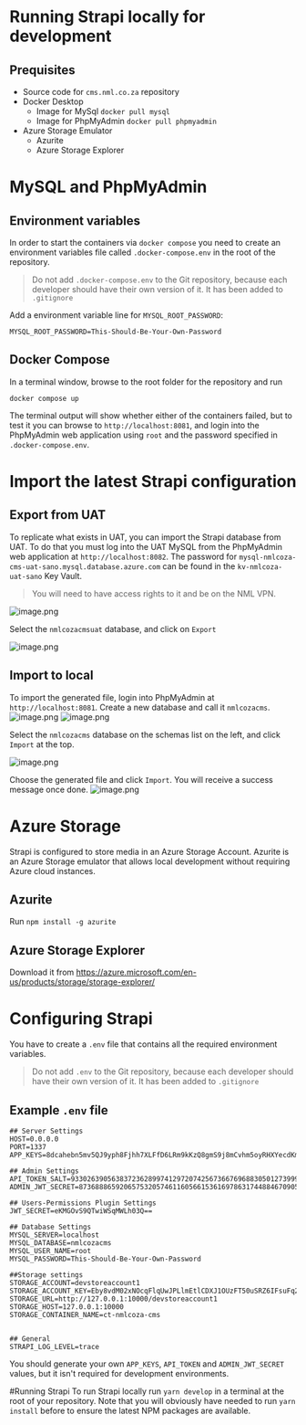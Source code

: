 # Running Strapi locally for development
## Prequisites
- Source code for `cms.nml.co.za` repository
- Docker Desktop
  - Image for MySql `docker pull mysql`
  - Image for PhpMyAdmin `docker pull phpmyadmin`
- Azure Storage Emulator
  - Azurite
  - Azure Storage Explorer

# MySQL and PhpMyAdmin
## Environment variables
In order to start the containers via `docker compose` you need to create an environment variables file called `.docker-compose.env` in the root of the repository. 
> Do not add `.docker-compose.env` to the Git repository, because each developer should have their own version of it. It has been added to `.gitignore`

Add a environment variable line for `MYSQL_ROOT_PASSWORD`:
```
MYSQL_ROOT_PASSWORD=This-Should-Be-Your-Own-Password
```

## Docker Compose
In a terminal window, browse to the root folder for the repository and run
```
docker compose up
```

The terminal output will show whether either of the containers failed, but to test it you can browse to `http://localhost:8081`, and login into the PhpMyAdmin web application using `root` and the password specified in `.docker-compose.env`.

# Import the latest Strapi configuration
## Export from UAT
To replicate what exists in UAT, you can import the Strapi database from UAT. To do that you must log into the UAT MySQL from the PhpMyAdmin web application at `http://localhost:8082`. The password for `mysql-nmlcoza-cms-uat-sano.mysql.database.azure.com` can be found in the `kv-nmlcoza-uat-sano` Key Vault. 

> You will need to have access rights to it and be on the NML VPN.

![image.png](/.attachments/image-c7d26681-6f48-4dd2-952e-ff9d57687217.png)

Select the `nmlcozacmsuat` database, and click on `Export`

![image.png](/.attachments/image-54f9dd2e-9886-49f4-a919-86c2e49994eb.png)

## Import to local
To import the generated file, login into PhpMyAdmin at `http://localhost:8081`. Create a new database and call it `nmlcozacms`.
![image.png](/.attachments/image-f1ae5124-635a-47ad-bad2-4ee020b53ff7.png)
![image.png](/.attachments/image-03732c8b-e026-40de-a7fd-b78ff312da97.png)

Select the `nmlcozacms` database on the schemas list on the left, and click `Import` at the top.

![image.png](/.attachments/image-0b27a22a-46ec-4bff-a73e-aeaafab99f0a.png)

Choose the generated file and click `Import`. You will receive a success message once done.
![image.png](/.attachments/image-23aa1f7a-b168-42b2-8562-8ac3b9a2b875.png)

# Azure Storage
Strapi is configured to store media in an Azure Storage Account. Azurite is an Azure Storage emulator that allows local development without requiring Azure cloud instances.

## Azurite
Run `npm install -g azurite`

## Azure Storage Explorer
Download it from https://azure.microsoft.com/en-us/products/storage/storage-explorer/

# Configuring Strapi
You have to create a `.env` file that contains all the required environment variables.
> Do not add `.env` to the Git repository, because each developer should have their own version of it. It has been added to `.gitignore`

## Example `.env` file
```
## Server Settings
HOST=0.0.0.0
PORT=1337
APP_KEYS=8dcahebn5mv5QJ9yph8Fjhh7XLFfD6LRm9kKzQ8gmS9j8mCvhm5oyRHXYecdKm3k

## Admin Settings
API_TOKEN_SALT=9330263905638372362899741297207425673667696883050127399996218280
ADMIN_JWT_SECRET=8736888659206575320574611605661536169786317448846709052475511494

## Users-Permissions Plugin Settings
JWT_SECRET=eKMGOvS9QTwiWSqMWLh03Q==

## Database Settings
MYSQL_SERVER=localhost
MYSQL_DATABASE=nmlcozacms
MYSQL_USER_NAME=root
MYSQL_PASSWORD=This-Should-Be-Your-Own-Password

##Storage settings
STORAGE_ACCOUNT=devstoreaccount1
STORAGE_ACCOUNT_KEY=Eby8vdM02xNOcqFlqUwJPLlmEtlCDXJ1OUzFT50uSRZ6IFsuFq2UVErCz4I6tq/K1SZFPTOtr/KBHBeksoGMGw==
STORAGE_URL=http://127.0.0.1:10000/devstoreaccount1
STORAGE_HOST=127.0.0.1:10000
STORAGE_CONTAINER_NAME=ct-nmlcoza-cms


## General
STRAPI_LOG_LEVEL=trace
```
You should generate your own `APP_KEYS`, `API_TOKEN` and `ADMIN_JWT_SECRET` values, but it isn't required for development environments.

#Running Strapi
To run Strapi locally run `yarn develop` in a terminal at the root of your repository. Note that you will obviously have needed to run `yarn install` before to ensure the latest NPM packages are available.